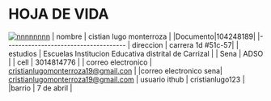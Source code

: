 # HOJA DE VIDA 
<a href="https://ibb.co/FBFJvnz"><img src="https://i.ibb.co/FBFJvnz/nnnnnnnn.png" alt="nnnnnnnn" border="0"></a>
| nombre   | cistian lugo monterroza |
|Documento|104248189|
|-------------------------------------
| direccion | carrera 1d #51c-57|
| estudios  |  Escuelas	Institucion Educativa distrital de Carrizal |
| Sena |	ADSO |
| cell | 3014814776 |
| correo electronico | cristianlugomonterroza19@gmail.con |
|correo electronico sena| cristianlugomonterroza19@gmail.com
| usuario ithub | cristianlugo123 |
|barrio | 7 de abril |
